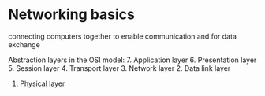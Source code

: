 # Networking basics

connecting computers together to enable communication and for data exchange

Abstraction layers in the OSI model:
7.  Application layer
6.  Presentation layer
5.  Session layer
4.  Transport layer
3.  Network layer
2.  Data link layer
1.  Physical layer
